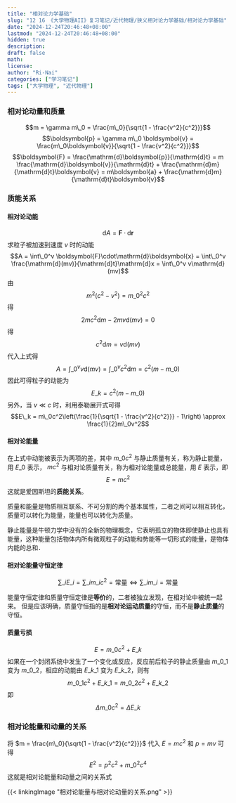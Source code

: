 ```yaml
---
title: "相对论力学基础"
slug: "12 16 《大学物理AII》复习笔记/近代物理/狭义相对论力学基础/相对论力学基础"
date: "2024-12-24T20:46:48+08:00"
lastmod: "2024-12-24T20:46:48+08:00"
hidden: true
description:
draft: false
math:
license:
author: "Ri-Nai"
categories: ["学习笔记"]
tags: ["大学物理", "近代物理"]
---
```

### 相对论动量和质量
$$m = \gamma m\_0 = \frac{m\_0}{\sqrt{1 - \frac{v^2}{c^2}}}$$
$$\boldsymbol{p} = \gamma m\_0 \boldsymbol{v} = \frac{m\_0\boldsymbol{v}}{\sqrt{1 - \frac{v^2}{c^2}}}$$
$$\boldsymbol{F} = \frac{\mathrm{d}\boldsymbol{p}}{\mathrm{d}t} = m \frac{\mathrm{d}\boldsymbol{v}}{\mathrm{d}t} + \frac{\mathrm{d}m}{\mathrm{d}t}\boldsymbol{v} = m\boldsymbol{a} + \frac{\mathrm{d}m}{\mathrm{d}t}\boldsymbol{v}$$

### 质能关系
#### 相对论动能
$$\mathrm{d}A = \boldsymbol{F}\cdot\mathrm{d}\boldsymbol{r}$$
求粒子被加速到速度 $v$ 时的动能
$$A = \int\_0^v \boldsymbol{F}\cdot\mathrm{d}\boldsymbol{x} = \int\_0^v \frac{\mathrm{d}(mv)}{\mathrm{d}t}\mathrm{d}x = \int\_0^v v\mathrm{d}(mv)$$
由
$$m^2(c^2 - v^2) = m\_0^2c^2$$
得
$$2mc^2\mathrm{d}m - 2mv\mathrm{d}(mv) = 0$$
得
$$c^2\mathrm{d}m = v\mathrm{d}(mv)$$
代入上式得
$$A = \int\_0^v v\mathrm{d}(mv) = \int\_0^v c^2\mathrm{d}m = c^2(m - m\_0)$$
因此可得粒子的动能为
$$E\_k = c^2(m - m\_0)$$
另外，当 $v \ll c$ 时，利用泰勒展开式可得
$$E\_k = m\_0c^2\left(\frac{1}{\sqrt{1 - \frac{v^2}{c^2}}} - 1\right) \approx \frac{1}{2}m\_0v^2$$

#### 相对论能量
在上式中动能被表示为两项的差，其中 $m\_0c^2$ 与静止质量有关，称为静止能量，用 $E\_0$ 表示， $mc^2$ 与相对论质量有关，称为相对论能量或总能量，用 $E$ 表示，即  
$$E = mc^2$$
这就是爱因斯坦的**质能关系**。

质量和能量是物质相互联系、不可分割的两个基本属性，二者之间可以相互转化，质量可以转化为能量，能量也可以转化为质量。

静止能量是牛顿力学中没有的全新的物理概念，它表明孤立的物体即使静止也具有能量，这种能量包括物体内所有微观粒子的动能和势能等一切形式的能量，是物体内能的总和．

#### 相对论能量守恒定律
$$\sum\_i E\_i = \sum\_i m\_ic^2 = \text{常量} \Longleftrightarrow \sum\_i m\_i = \text{常量}$$

能量守恒定律和质量守恒定律是**等价**的，二者被独立发现，在相对论中被统一起来。
但是应该明确，质量守恒指的是**相对论运动质量**的守恒，而不是**静止质量**的守恒。

#### 质量亏损
$$E = m\_0c^2 + E\_k$$
如果在一个封闭系统中发生了一个变化或反应，反应前后粒子的静止质量由 $m\_{0\_1}$ 变为 $m\_{0\_2}$，相应的动能由 $E\_{k\_1}$ 变为 $E\_{k\_2}$，则有
$$m\_{0\_1}c^2 + E\_{k\_1} = m\_{0\_2}c^2 + E\_{k\_2}$$
即
$$\Delta m\_0c^2 = \Delta E\_k$$

### 相对论能量和动量的关系
将 $m = \frac{m\_0}{\sqrt{1 - \frac{v^2}{c^2}}}$ 代入 $E = mc^2$ 和 $p = mv$ 可得
$$E^2 = p^2c^2 + m\_0^2c^4$$
这就是相对论能量和动量之间的关系式

{{< linkingImage "相对论能量与相对论动量的关系.png" >}}